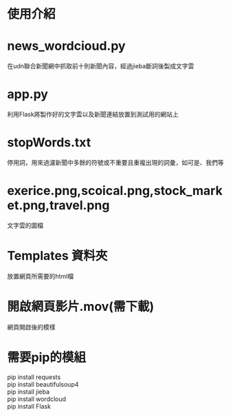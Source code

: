 # 使用介紹

# news_wordcioud.py
在udn聯合新聞網中抓取前十則新聞內容，經過jieba斷詞後製成文字雲

# app.py
利用Flask將製作好的文字雲以及新聞連結放置到測試用的網站上

# stopWords.txt
停用詞，用來過濾新聞中多餘的符號或不重要且重複出現的詞彙，如可是、我們等

# exerice.png,scoical.png,stock_market.png,travel.png
文字雲的圖檔

# Templates 資料夾
放置網頁所需要的html檔

# 開啟網頁影片.mov(需下載)
網頁開啟後的模樣

# 需要pip的模組
pip install requests<br>
pip install beautifulsoup4<br>
pip install jieba<br>
pip install wordcloud<br>
pip install Flask

